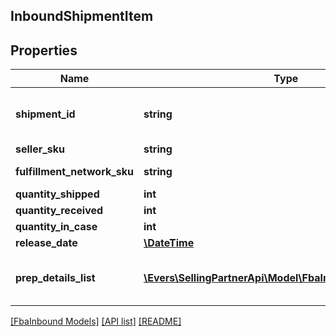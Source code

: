 ## InboundShipmentItem

## Properties

Name | Type | Description | Notes
------------ | ------------- | ------------- | -------------
**shipment_id** | **string** | A shipment identifier originally returned by the createInboundShipmentPlan operation. | [optional]
**seller_sku** | **string** | The seller SKU of the item. |
**fulfillment_network_sku** | **string** | Amazon&#39;s fulfillment network SKU of the item. | [optional]
**quantity_shipped** | **int** | The item quantity. |
**quantity_received** | **int** | The item quantity. | [optional]
**quantity_in_case** | **int** | The item quantity. | [optional]
**release_date** | [**\DateTime**](\DateTime.md) |  | [optional]
**prep_details_list** | [**\Evers\SellingPartnerApi\Model\FbaInbound\PrepDetails[]**](PrepDetails.md) | A list of preparation instructions and who is responsible for that preparation. | [optional]

[[FbaInbound Models]](../) [[API list]](../../Api) [[README]](../../../README.md)
